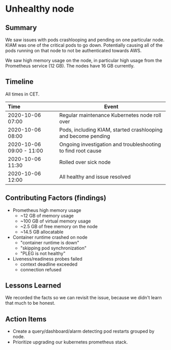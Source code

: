# Unhealthy node

## Summary

We saw issues with pods crashlooping and pending on one particular node. KIAM was one of the critical pods to go down. Potentially causing all of the pods running on that node to not be authenticated towards AWS.

We saw high memory usage on the node, in particular high usage from the Prometheus service (12 GB). The nodes have 16 GB currently.

## Timeline

All times in CET.

| Time | Event |
| :--- | --- |
| 2020-10-06 07:00 | Regular maintenance Kubernetes node roll over |
| 2020-10-06 08:00 | Pods, including KIAM, started crashlooping and become pending |
| 2020-10-06 09:00 - 11:00 | Ongoing investigation and troubleshooting to find root cause |
| 2020-10-06 11:30 | Rolled over sick node |
| 2020-10-06 12:00 | All healthy and issue resolved |

## Contributing Factors (findings)

- Prometheus high memory usage
    - ~12 GB of memory usage
    - ~100 GB of virtual memory usage
    - ~2.5 GB of free memory on the node
    - ~14.5 GB allocatable
- Container runtime crashed on node
    - "container runtime is down"
    - "skipping pod synchronization"
    - "PLEG is not healthy"
- Liveness/readiness probes failed
    - context deadline exceeded
    - connection refused

## Lessons Learned

We recorded the facts so we can revisit the issue, because we didn't learn that much to be honest.

## Action Items

- Create a query/dashboard/alarm detecting pod restarts grouped by node.
- Prioritize upgrading our kubernetes prometheus stack.